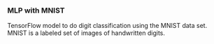### MLP with MNIST
TensorFlow model to do digit classification using the MNIST data set. MNIST is a labeled set of images of handwritten digits.

